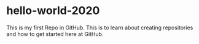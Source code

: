 # hello-world-2020
This is my first Repo in GitHub. This is to learn about creating repositories and how to get started here at GitHub.
